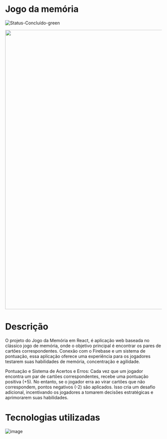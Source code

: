 # Jogo da memória
![Status-Concluído-green](https://user-images.githubusercontent.com/93163125/212116582-4c47ccbd-9063-4192-b3b3-b082917d9d06.svg)

<img width= "900" src="src\assets\ParaOReadme\Jogo da Memória.gif">

# Descrição
O projeto do Jogo da Memória em React, é aplicação web baseada no clássico jogo de memória, onde o objetivo principal é encontrar os pares de cartões correspondentes. Conexão com o Firebase e um sistema de pontuação, essa aplicação oferece uma experiência para os jogadores testarem suas habilidades de memória, concentração e agilidade.

Pontuação e Sistema de Acertos e Erros: Cada vez que um jogador encontra um par de cartões correspondentes, recebe uma pontuação positiva (+5). No entanto, se o jogador erra ao virar cartões que não correspondem, pontos negativos (-2) são aplicados. Isso cria um desafio adicional, incentivando os jogadores a tomarem decisões estratégicas e aprimorarem suas habilidades.

# Tecnologias utilizadas

![image](https://github.com/AndreBorges07/cardGameMemory/assets/93163125/52fc0ccc-0434-4527-b658-3397627e5f06)

